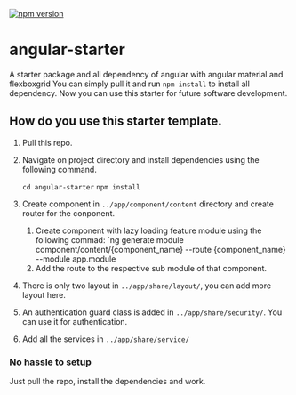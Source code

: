 [![npm version](https://badge.fury.io/js/%40angular%2Fcore.svg)](https://www.npmjs.com/@angular/core)
# angular-starter
A starter package and all dependency of angular with angular material and flexboxgrid
You can simply pull it and run `npm install` to install all dependency.
Now you can use this starter for future software development.

## How do you use this starter template.
1. Pull this repo.
2. Navigate on project directory and install dependencies using the following command.

    `cd angular-starter`
    `npm install`
3. Create component in `../app/component/content` directory and create router for the conponent.
    1. Create component with lazy loading feature module using the following commad:
        `ng generate module component/content/{component_name} --route {component_name} --module app.module
    2. Add the route to the respective sub module of that component.
4. There is only two layout in `../app/share/layout/`, you can add more layout here.
5. An authentication guard class is added in `../app/share/security/`. You can use it for authentication.
6. Add all the services in `../app/share/service/`

### No hassle to setup
   Just pull the repo, install the dependencies and work.
